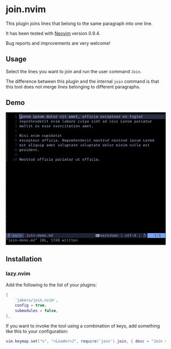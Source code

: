 # join.nvim

This plugin joins lines that belong to the same paragraph into one line.

It has been tested with [Neovim](https://neovim.io/) version 0.9.4.

Bug reports and improvements are very welcome!

## Usage

Select the lines you want to join and run the user command `Join`.

The difference between this plugin and the internal `join` command is that
this tool does not merge lines belonging to different paragraphs.

## Demo

<img alt="Screencast demo" src="https://github.com/jakeru/join.nvim.dev/blob/6011856f415d8365a896c7aeb5c1d57bdf2c76c6/demo.gif" />

## Installation

### lazy.nvim

Add the following to the list of your plugins:

``` lua
{
    'jakeru/join.nvim',
    config = true,
    submodules = false,
},
```

If you want to invoke the tool using a combination of keys, add something like
this to your configuration:

``` lua
vim.keymap.set("v", "<Leader>J", require('join').join, { desc = "Join selected lines" })
```
